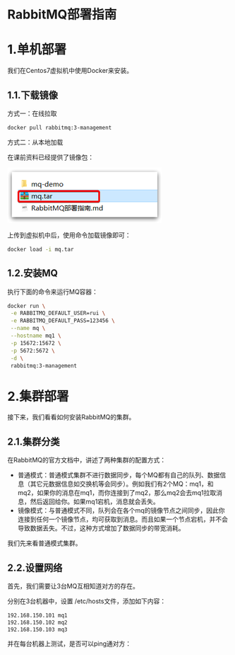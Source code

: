 # RabbitMQ部署指南









# 1.单机部署

我们在Centos7虚拟机中使用Docker来安装。

## 1.1.下载镜像

方式一：在线拉取

``` sh
docker pull rabbitmq:3-management
```



方式二：从本地加载

在课前资料已经提供了镜像包：

![image-20210423191210349](assets/image-20210423191210349.png) 

上传到虚拟机中后，使用命令加载镜像即可：

```sh
docker load -i mq.tar
```





## 1.2.安装MQ

执行下面的命令来运行MQ容器：

```sh
docker run \
 -e RABBITMQ_DEFAULT_USER=rui \
 -e RABBITMQ_DEFAULT_PASS=123456 \
 --name mq \
 --hostname mq1 \
 -p 15672:15672 \
 -p 5672:5672 \
 -d \
 rabbitmq:3-management
```







# 2.集群部署

接下来，我们看看如何安装RabbitMQ的集群。

## 2.1.集群分类

在RabbitMQ的官方文档中，讲述了两种集群的配置方式：

- 普通模式：普通模式集群不进行数据同步，每个MQ都有自己的队列、数据信息（其它元数据信息如交换机等会同步）。例如我们有2个MQ：mq1，和mq2，如果你的消息在mq1，而你连接到了mq2，那么mq2会去mq1拉取消息，然后返回给你。如果mq1宕机，消息就会丢失。
- 镜像模式：与普通模式不同，队列会在各个mq的镜像节点之间同步，因此你连接到任何一个镜像节点，均可获取到消息。而且如果一个节点宕机，并不会导致数据丢失。不过，这种方式增加了数据同步的带宽消耗。



我们先来看普通模式集群。

## 2.2.设置网络

首先，我们需要让3台MQ互相知道对方的存在。

分别在3台机器中，设置 /etc/hosts文件，添加如下内容：

```
192.168.150.101 mq1
192.168.150.102 mq2
192.168.150.103 mq3
```

并在每台机器上测试，是否可以ping通对方：

